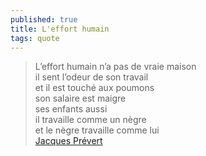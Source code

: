 ```yaml
---
published: true
title: L'effort humain
tags: quote
---
```

> L’effort humain n’a pas de vraie maison  
> il sent l’odeur de son travail  
> et il est touché aux poumons  
> son salaire est maigre  
> ses enfants aussi  
> il travaille comme un nègre  
> et le nègre travaille comme lui  
> [Jacques Prévert](https://lyricstranslate.com/en/l%E2%80%99effort-humain-human-effort.html)
